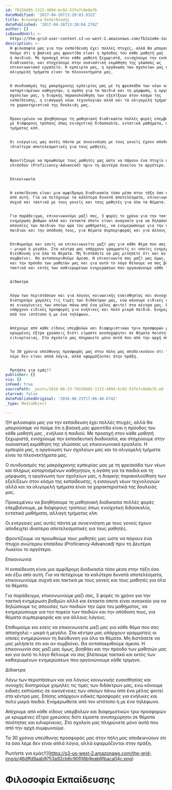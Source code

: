 ```yaml
---
id: 7015b605-1315-4894-bc92-53fe7c0e8e7b
dateModified: '2017-04-26T13:28:03.932Z'
title: Φιλοσοφία Εκπαίδευσης
datePublished: '2017-04-26T13:28:04.276Z'
author: []
isBasedOnUrl: >-
  https://the-grid-user-content.s3-us-west-2.amazonaws.com/fb2a1e0e-1ea8-4e87-a81b-64d6644f156d.png
description: >-
  H φιλοσοφία μας για την εκπαίδευση έχει πολλές πτυχές, αλλά θα μπορούσαμε να
  πούμε ότι η βασική μας φροντίδα είναι η πρόοδος του κάθε μαθητή μας , ενήλικα
  ή παιδιού. Με προσοχή στον κάθε μαθητή ξεχωριστά, ενισχύουμε την εκπαιδευτική
  διαδικασία, και στοχεύουμε στην ουσιαστική εκμάθηση της γλώσσας ως
  επικοινωνιακό εργαλείο. Η εμπειρία μας, η οργάνωση των σχολείων μας και τα
  ολιγομελή τμήματα είναι τα πλεονεκτήματα μας.


  Ο συνδυασμός της μακρόχρονης εμπειρίας μας με τη φρεσκάδα των νέων και πλήρως
  καταρτισμένων καθηγητών, η αγάπη για τα παιδιά και τη μόρφωση, η οργάνωση των
  σχολείων μας, η διαρκής παρακολούθηση των εξελίξεων στον κόσμο της
  εκπαίδευσης, η εισαγωγή νέων τεχνολογιών αλλά και τα ολιγομελή τμήματα είναι
  τα χαρακτηριστικά της δουλειάς μας.


  Προκειμένου να βοηθήσουμε τη μαθησιακή διαδικασία πολλές φορές επεμβαίνουμε,
  με διάφορους τρόπους όπως ενισχυτική διδασκαλία, εντατικά μαθήματα, αλλαγή
  τμήματος κλπ.


  Οι ενέργειες μας αυτές πάντα με συνεννόηση με τους γονείς έχουν αποδειχτεί
  ιδιαίτερα αποτελεσματικές για τους μαθητές.


  Φροντίζουμε να προωθούμε τους μαθητές μας ώστε να πάρουν ένα πτυχίο ανώτερου
  επιπέδου (Proficiency-Advanced) πριν τη Δευτέρα Λυκείου το αργότερο.


  Επικοινωνία


  Η εκπαίδευση είναι μια αμφίδρομη διαδικασία τόσο μέσα στην τάξη όσο και έξω
  από αυτή. Για να πετύχουμε τα καλύτερα δυνατά αποτελέσματα, επικοινωνούμε
  συχνά και τακτικά με τους γονείς και τους μαθητές για όλα τα θέματα.


  Για παράδειγμα, επικοινωνούμε μαζί σας, 3 φορές το χρόνο για την τακτική
  ενημέρωση βαθμών αλλά και έκτακτα όποτε είναι αναγκαίο για να δηλώσουμε τις
  απουσίες των παιδιών την ώρα του μαθήματος, να ενημερώσουμε για την πορεία των
  παιδιών και την απόδοση τους, για θέματα συμπεριφοράς και για άλλους λόγους.


  Επιθυμούμε και εσείς να επικοινωνείτε μαζί μας για κάθε θέμα που σας απασχολεί
  – μικρό ή μεγάλο. Στα κέντρα μας υπάρχουν γραμματείς οι οποίες ενημερώνουν τη
  διεύθυνση για όλα τα θέματα. Μη διστάσετε να μας μιλήσετε ότι και αν
  συμβαίνει. Θα ανταποκριθούμε άμεσα. Η επικοινωνία σας μαζί μας όμως, βοηθάει
  και την πρόοδο των μαθητών μας και για αυτό το λόγο θέλουμε να σας βλέπουμε
  τακτικά και εκτός των καθιερωμένων ενημερώσεων που οργανώνουμε κάθε τρίμηνο.


  Δίδακτρα


  Λόγω των περιστάσεων και για λόγους κοινωνικής ευαισθησίας και συνοχής
  διατηρούμε χαμηλές τις τιμές των διδάκτρων μας, ενώ κάνουμε ειδικές εκπτώσεις
  σε οικογένειες των οποίων πάνω από ένα μέλος φοιτεί στα κέντρα μας. Επίσης
  υπάρχουν ειδικές προσφορές για ενήλικες και πολύ μικρά παιδιά. Ενημερωθείτε
  από τον ιστότοπο ή με ένα τηλέφωνο.


  Απέχουμε από κάθε είδους υπερβολών και διαφημιστικών τρικ προσφορών με
  κρυμμένες έξτρα χρεώσεις διότι είμαστε ανυποχώρητοι σε θέματα ποιότητας και
  ειλικρίνειας. Στο σχολείο μας πληρώνετε μόνο αυτά που από την αρχή συμφωνούμε.


  Τα 30 χρόνια υπεύθυνης προσφοράς μας στην πόλη μας αποδεικνύουν ότι τα όσα
  λέμε δεν είναι απλά λόγια, αλλά εφαρμόζονται στην πράξη.


  Ρωτήστε για εμάς!!
publisher: {}
via: {}
inFeed: true
sourcePath: _posts/2016-06-23-7015b605-1315-4894-bc92-53fe7c0e8e7b.md
starred: false
datePublishedOriginal: '2016-08-23T17:06:46.674Z'
_type: MediaObject

---
```

![H φιλοσοφία μας για την &epsi;κπαίδ&epsi;&upsi;ση έχ&epsi;ι πολλές πτ&upsi;χές, αλλά θα μπορούσαμ&epsi; να πούμ&epsi; ότι η βασική μας φροντίδα &epsi;ίναι η πρόοδος το&upsi; κάθ&epsi; μαθητή μας , &epsi;νήλικα ή παιδιού. Μ&epsi; προσοχή στον κάθ&epsi; μαθητή ξ&epsi;χωριστά, &epsi;νισχύο&upsi;μ&epsi; την &epsi;κπαιδ&epsi;&upsi;τική διαδικασία, και στοχ&epsi;ύο&upsi;μ&epsi; στην ο&upsi;σιαστική &epsi;κμάθηση της γλώσσας ως &epsi;πικοινωνιακό &epsi;ργαλ&epsi;ίο. Η &epsi;μπ&epsi;ιρία μας, η οργάνωση των σχολ&epsi;ίων μας και τα ολιγομ&epsi;λή τμήματα &epsi;ίναι τα πλ&epsi;ον&epsi;κτήματα μας.

Ο σ&upsi;νδ&upsi;ασμός της μακρόχρονης &epsi;μπ&epsi;ιρίας μας μ&epsi; τη φρ&epsi;σκάδα των νέων και πλήρως καταρτισμένων καθηγητών, η αγάπη για τα παιδιά και τη μόρφωση, η οργάνωση των σχολ&epsi;ίων μας, η διαρκής παρακολούθηση των &epsi;ξ&epsi;λίξ&epsi;ων στον κόσμο της &epsi;κπαίδ&epsi;&upsi;σης, η &epsi;ισαγωγή νέων τ&epsi;χνολογιών αλλά και τα ολιγομ&epsi;λή τμήματα &epsi;ίναι τα χαρακτηριστικά της δο&upsi;λ&epsi;ιάς μας.

Προκ&epsi;ιμένο&upsi; να βοηθήσο&upsi;μ&epsi; τη μαθησιακή διαδικασία πολλές φορές &epsi;π&epsi;μβαίνο&upsi;μ&epsi;, μ&epsi; διάφορο&upsi;ς τρόπο&upsi;ς όπως &epsi;νισχ&upsi;τική διδασκαλία, &epsi;ντατικά μαθήματα, αλλαγή τμήματος κλπ.

Οι &epsi;νέργ&epsi;ι&epsi;ς μας α&upsi;τές πάντα μ&epsi; σ&upsi;ν&epsi;ννόηση μ&epsi; το&upsi;ς γον&epsi;ίς έχο&upsi;ν αποδ&epsi;ιχτ&epsi;ί ιδιαίτ&epsi;ρα αποτ&epsi;λ&epsi;σματικές για το&upsi;ς μαθητές.

Φροντίζο&upsi;μ&epsi; να προωθούμ&epsi; το&upsi;ς μαθητές μας ώστ&epsi; να πάρο&upsi;ν ένα πτ&upsi;χίο ανώτ&epsi;ρο&upsi; &epsi;πιπέδο&upsi; (Proficiency-Advanced) πριν τη Δ&epsi;&upsi;τέρα Λ&upsi;κ&epsi;ίο&upsi; το αργότ&epsi;ρο.

Επικοινωνία

Η &epsi;κπαίδ&epsi;&upsi;ση &epsi;ίναι μια αμφίδρομη διαδικασία τόσο μέσα στην τάξη όσο και έξω από α&upsi;τή. Για να π&epsi;τύχο&upsi;μ&epsi; τα καλύτ&epsi;ρα δ&upsi;νατά αποτ&epsi;λέσματα, &epsi;πικοινωνούμ&epsi; σ&upsi;χνά και τακτικά μ&epsi; το&upsi;ς γον&epsi;ίς και το&upsi;ς μαθητές για όλα τα θέματα.

Για παράδ&epsi;ιγμα, &epsi;πικοινωνούμ&epsi; μαζί σας, 3 φορές το χρόνο για την τακτική &epsi;νημέρωση βαθμών αλλά και έκτακτα όποτ&epsi; &epsi;ίναι αναγκαίο για να δηλώσο&upsi;μ&epsi; τις απο&upsi;σί&epsi;ς των παιδιών την ώρα το&upsi; μαθήματος, να &epsi;νημ&epsi;ρώσο&upsi;μ&epsi; για την πορ&epsi;ία των παιδιών και την απόδοση το&upsi;ς, για θέματα σ&upsi;μπ&epsi;ριφοράς και για άλλο&upsi;ς λόγο&upsi;ς.

Επιθ&upsi;μούμ&epsi; και &epsi;σ&epsi;ίς να &epsi;πικοινων&epsi;ίτ&epsi; μαζί μας για κάθ&epsi; θέμα πο&upsi; σας απασχολ&epsi;ί – μικρό ή μ&epsi;γάλο. Στα κέντρα μας &upsi;πάρχο&upsi;ν γραμματ&epsi;ίς οι οποί&epsi;ς &epsi;νημ&epsi;ρώνο&upsi;ν τη δι&epsi;ύθ&upsi;νση για όλα τα θέματα. Μη διστάσ&epsi;τ&epsi; να μας μιλήσ&epsi;τ&epsi; ότι και αν σ&upsi;μβαίν&epsi;ι. Θα ανταποκριθούμ&epsi; άμ&epsi;σα. Η &epsi;πικοινωνία σας μαζί μας όμως, βοηθά&epsi;ι και την πρόοδο των μαθητών μας και για α&upsi;τό το λόγο θέλο&upsi;μ&epsi; να σας βλέπο&upsi;μ&epsi; τακτικά και &epsi;κτός των καθι&epsi;ρωμένων &epsi;νημ&epsi;ρώσ&epsi;ων πο&upsi; οργανώνο&upsi;μ&epsi; κάθ&epsi; τρίμηνο.

Δίδακτρα

Λόγω των π&epsi;ριστάσ&epsi;ων και για λόγο&upsi;ς κοινωνικής &epsi;&upsi;αισθησίας και σ&upsi;νοχής διατηρούμ&epsi; χαμηλές τις τιμές των διδάκτρων μας, &epsi;νώ κάνο&upsi;μ&epsi; &epsi;ιδικές &epsi;κπτώσ&epsi;ις σ&epsi; οικογέν&epsi;ι&epsi;ς των οποίων πάνω από ένα μέλος φοιτ&epsi;ί στα κέντρα μας. Επίσης &upsi;πάρχο&upsi;ν &epsi;ιδικές προσφορές για &epsi;νήλικ&epsi;ς και πολύ μικρά παιδιά. Ενημ&epsi;ρωθ&epsi;ίτ&epsi; από τον ιστότοπο ή μ&epsi; ένα τηλέφωνο.

Απέχο&upsi;μ&epsi; από κάθ&epsi; &epsi;ίδο&upsi;ς &upsi;π&epsi;ρβολών και διαφημιστικών τρικ προσφορών μ&epsi; κρ&upsi;μμέν&epsi;ς έξτρα χρ&epsi;ώσ&epsi;ις διότι &epsi;ίμαστ&epsi; αν&upsi;ποχώρητοι σ&epsi; θέματα ποιότητας και &epsi;ιλικρίν&epsi;ιας. Στο σχολ&epsi;ίο μας πληρών&epsi;τ&epsi; μόνο α&upsi;τά πο&upsi; από την αρχή σ&upsi;μφωνούμ&epsi;.

Τα 30 χρόνια &upsi;π&epsi;ύθ&upsi;νης προσφοράς μας στην πόλη μας αποδ&epsi;ικνύο&upsi;ν ότι τα όσα λέμ&epsi; δ&epsi;ν &epsi;ίναι απλά λόγια, αλλά &epsi;φαρμόζονται στην πράξη.

Ρωτήστ&epsi; για &epsi;μάς!!](https://s3-us-west-2.amazonaws.com/the-grid-img/p/46dffd9aab9753a92cb6c90f06b9eab6fbaca04c.png)

# Φιλοσοφία Εκπαίδευσης